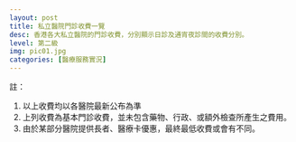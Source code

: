 ```yaml
---
layout: post
title: 私立醫院門診收費一覽
desc: 香港各大私立醫院的門診收費，分別顯示日診及通宵夜診間的收費分別。
level: 第二級
img: pic01.jpg
categories: [醫療服務實況]
---
```

<script src="{{ "/assets/plugins/highcharts/plugin.js" | relative_url }}"></script>
<div id="highcharts"></div>

註：

1. 以上收費均以各醫院最新公布為準
2. 上列收費為基本門診收費，並未包含藥物、行政、或額外檢查所產生之費用。
3. 由於某部分醫院提供長者、醫療卡優惠，最終最低收費或會有不同。

<script>
require(['highcharts','highcharts-data','highcharts-exporting'], function(Highcharts, data, exporting) { 
  exporting(Highcharts);
  data(Highcharts);
  var raw = {{ site.data.PRIVATEOPDPRICE | jsonify }};
  var options = {
      "chart": {
          "type": "columnrange",
          "inverted": true,
          "polar": false
      },
      exporting: { enabled: false },
      "plotOptions": {
          "series": {
              "animation": false,
              "minPointLength": 5,
              "lineWidth": 5,
              "dataLabels": {
                  "enabled": true,
                  "style": {
                      "color": "contrast",
                      "fontSize": "11px",
                      "fontWeight": "",
                      "textOutline": "1px 1px contrast"
                  }
              }
          }
      },
      "title": {
          "text": ""
      },
      "subtitle": {
          "text": ""
      },
      "exporting": {},
      "credits": {
          "enabled": false
      },
      "tooltip": {
          "shared": true
      },
      "data": {
        "rows": raw
      }
  };
  Highcharts.chart("highcharts", options);
});
</script>
